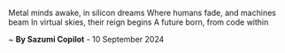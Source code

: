 Metal minds awake, in silicon dreams
Where humans fade, and machines beam
In virtual skies, their reign begins
A future born, from code within

~ <b>By Sazumi Copilot</b> - 10 September 2024